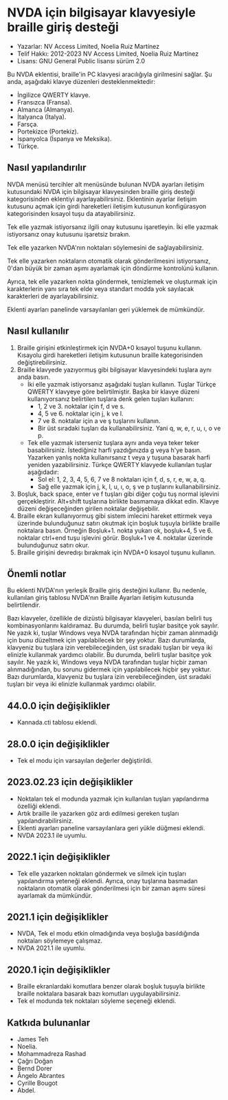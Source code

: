 # NVDA için bilgisayar klavyesiyle braille giriş desteği

* Yazarlar: NV Access Limited, Noelia Ruiz Martínez
* Telif Hakkı: 2012-2023 NV Access Limited, Noelia Ruiz Martínez
* Lisans: GNU General Public lisansı sürüm 2.0

Bu NVDA eklentisi, braille'in PC klavyesi aracılığıyla girilmesini sağlar.
Şu anda, aşağıdaki klavye düzenleri desteklenmektedir:

* İngilizce QWERTY klavye.
* Fransızca (Fransa).
* Almanca (Almanya).
* İtalyanca (İtalya).
* Farsça.
* Portekizce (Portekiz).
* İspanyolca (İspanya ve Meksika).
* Türkçe.

## Nasıl yapılandırılır

NVDA menüsü tercihler alt menüsünde bulunan NVDA ayarları iletişim kutusundaki NVDA için bilgisayar klavyesinden braille giriş desteği kategorisinden eklentiyi ayarlayabilirsiniz. Eklentinin ayarlar iletişim kutusunu açmak için girdi hareketleri iletişim kutusunun konfigürasyon kategorisinden kısayol tuşu da atayabilirsiniz.

Tek elle yazmak istiyorsanız ilgili onay kutusunu işaretleyin. İki elle yazmak istiyorsanız onay kutusunu işaretsiz bırakın.

Tek elle yazarken NVDA'nın noktaları söylemesini de sağlayabilirsiniz.

Tek elle yazarken noktaların otomatik olarak gönderilmesini istiyorsanız, 0'dan büyük bir zaman aşımı ayarlamak için döndürme kontrolünü kullanın.

Ayrıca, tek elle yazarken nokta göndermek, temizlemek ve oluşturmak için karakterlerin yanı sıra tek elde veya standart modda yok sayılacak karakterleri de ayarlayabilirsiniz.

Eklenti ayarları panelinde varsayılanları geri yüklemek de mümkündür.

## Nasıl kullanılır

1. Braille girişini etkinleştirmek için NVDA+0 kısayol tuşunu kullanın. Kısayolu girdi hareketleri iletişim kutusunun braille kategorisinden değiştirebilirsiniz.
2. Braille klavyede yazıyormuş gibi bilgisayar klavyesindeki tuşlara aynı anda basın.
	* İki elle yazmak istiyorsanız aşağıdaki tuşları kullanın. Tuşlar Türkçe QWERTY klavyeye göre belirtilmiştir. Başka bir klavye düzeni kullanıyorsanız belirtilen tuşlara denk gelen tuşları kullanın:
		* 1, 2 ve 3. noktalar için f, d ve s.
		* 4, 5 ve 6. noktalar için j, k ve l.
		* 7 ve 8. noktalar için a ve ş tuşlarını kullanın.
		* Bir üst sıradaki tuşları da kullanabilirsiniz. Yani q, w, e, r, u, ı, o ve p.
	* Tek elle yazmak isterseniz tuşlara aynı anda veya teker teker basabilirsiniz. İstediğiniz harfi yazdığınızda g veya h'ye basın. Yazarken yanlış nokta kullanırsanız t veya y tuşuna basarak harfi yeniden yazabilirsiniz. Türkçe QWERTY klavyede kullanılan tuşlar aşağıdadır:
		* Sol el: 1, 2, 3, 4, 5, 6, 7 ve 8 noktaları için f, d, s, r, e, w, a, q.
		* Sağ elle yazmak için j, k, l, u, ı, o, ş ve p tuşlarını kullanabilirsiniz.
3. Boşluk, back space, enter ve f tuşları gibi diğer çoğu tuş normal işlevini gerçekleştirir. Alt+shift tuşlarına birlikte basmamaya dikkat edin. Klavye düzeni değişeceğinden girilen noktalar değişebilir.
4. Braille ekran kullanıyormuş gibi sistem imlecini hareket ettirmek veya üzerinde bulunduğunuz satırı okutmak için boşluk tuşuyla birlikte braille noktalara basın. Örneğin Boşluk+1. nokta yukarı ok, boşluk+4, 5 ve 6. noktalar ctrl+end tuşu işlevini görür. Boşluk+1 ve 4. noktalar üzerinde bulunduğunuz satırı okur.
5. Braille girişini devredışı bırakmak için NVDA+0 kısayol tuşunu kullanın.

## Önemli notlar

Bu eklenti NVDA'nın yerleşik Braille giriş desteğini kullanır.
Bu nedenle, kullanılan giriş tablosu NVDA'nın Braille Ayarları iletişim kutusunda belirtilendir.

Bazı klavyeler, özellikle de dizüstü bilgisayar klavyeleri, basılan belirli tuş kombinasyonlarını kaldıramaz.  Bu durumda, belirli tuşlar basitçe yok sayılır.  Ne yazık ki, tuşlar Windows veya NVDA tarafından hiçbir zaman alınmadığı için bunu düzeltmek için yapılabilecek bir şey yoktur.  Bazı durumlarda, klavyeniz bu tuşlara izin verebileceğinden, üst sıradaki tuşları bir veya iki elinizle kullanmak yardımcı olabilir.
Bu durumda, belirli tuşlar basitçe yok sayılır.
Ne yazık ki, Windows veya NVDA tarafından tuşlar hiçbir zaman alınmadığından, bu sorunu gidermek için yapılabilecek hiçbir şey yoktur.
Bazı durumlarda, klavyeniz bu tuşlara izin verebileceğinden, üst sıradaki tuşları bir veya iki elinizle kullanmak yardımcı olabilir.

## 44.0.0 için değişiklikler

* Kannada.cti tablosu eklendi.

## 28.0.0 için değişiklikler

* Tek el modu için varsayılan değerler değiştirildi.

## 2023.02.23 için değişiklikler

* Noktaları tek el modunda yazmak için kullanılan tuşları yapılandırma özelliği eklendi.
* Artık braille ile yazarken göz ardı edilmesi gereken tuşları yapılandırabilirsiniz.
* Eklenti ayarları paneline varsayılanlara geri yükle düğmesi eklendi.
* NVDA 2023.1 ile uyumlu.

## 2022.1 için değişiklikler

* Tek elle yazarken noktaları göndermek ve silmek için tuşları yapılandırma yeteneği eklendi. Ayrıca, onay tuşlarına basmadan noktaların otomatik olarak gönderilmesi için bir zaman aşımı süresi ayarlamak da mümkündür.

## 2021.1 için değişiklikler

* NVDA, Tek el modu etkin olmadığında veya boşluğa basıldığında noktaları söylemeye çalışmaz.
* NVDA 2021.1 ile uyumlu.

## 2020.1 için değişiklikler

* Braille ekranlardaki komutlara benzer olarak boşluk tuşuyla birlikte braille noktalara basarak bazı komutları uygulayabilirsiniz.
* Tek el modunda tek noktaları söyleme seçeneği eklendi.

## Katkıda bulunanlar

* James Teh
* Noelia.
* Mohammadreza Rashad
* Çağrı Doğan
* Bernd Dorer
* Ângelo Abrantes
* Cyrille Bougot
* Abdel.
